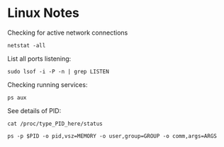 # Linux Notes

Checking for active network connections
```
netstat -all
```

List all ports listening:
```
sudo lsof -i -P -n | grep LISTEN
```

Checking running services:
```
ps aux
```

See details of PID:
```
cat /proc/type_PID_here/status
```
```
ps -p $PID -o pid,vsz=MEMORY -o user,group=GROUP -o comm,args=ARGS
```


